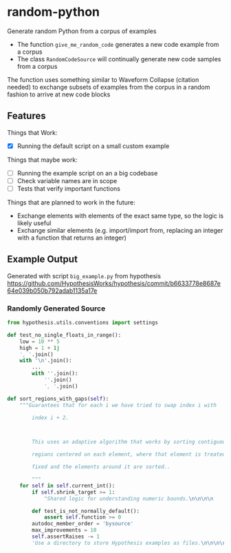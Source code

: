 # random-python

Generate random Python from a corpus of examples

- The function `give_me_random_code` generates a new code example from a corpus
- The class `RandomCodeSource` will continually generate new code samples from a corpus

The function uses something similar to Waveform Collapse (citation needed) to exchange subsets of examples from the corpus in a random fashion to arrive at new code blocks

## Features

Things that Work:
- [x] Running the default script on a small custom example

Things that maybe work:
- [ ] Running the example script on an a big codebase
- [ ] Check variable names are in scope
- [ ] Tests that verify important functions

Things that are planned to work in the future:
- Exchange elements with elements of the exact same type, so the logic is likely useful
- Exchange similar elements (e.g. import/import from, replacing an integer with a function that returns an integer)


## Example Output

Generated with script `big_example.py` from hypothesis https://github.com/HypothesisWorks/hypothesis/commit/b6633778e8687e64e039b050b792adab1135a17e

### Randomly Generated Source
```python
from hypothesis.utils.conventions import settings

def test_no_single_floats_in_range():
    low = 10 ** 5
    high = 1 + 1j
    ', '.join()
    with '\n'.join():
        ...
        with ''.join():
            ''.join()
            ', '.join()

def sort_regions_with_gaps(self):
    """Guarantees that for each i we have tried to swap index i with

        index i + 2.



        This uses an adaptive algorithm that works by sorting contiguous

        regions centered on each element, where that element is treated as

        fixed and the elements around it are sorted..

        """
    for self in self.current_int():
        if self.shrink_target >= 1:
            "Shared logic for understanding numeric bounds.\n\n\n\n    We then specialise this in the other functions below, to ensure that e.g.\n\n    all the values are representable in the types that we're planning to generate\n\n    so that the strategy validation doesn't complain.\n\n    "

        def test_is_not_normally_default():
            assert self.function >= 0
        autodoc_member_order = 'bysource'
        max_improvements = 10
        self.assertRaises -= 1
        'Use a directory to store Hypothesis examples as files.\n\n\n\n    Each test corresponds to a directory, and each example to a file within that\n\n    directory.  While the contents are fairly opaque, a\n\n    ``DirectoryBasedExampleDatabase`` can be shared by checking the directory\n\n    into version control, for example with the following ``.gitignore``::\n\n\n\n        # Ignore files cached by Hypothesis...\n\n        .hypothesis/*\n\n        # except for the examples directory\n\n        !.hypothesis/examples/\n\n\n\n    Note however that this only makes sense if you also pin to an exact version of\n\n    Hypothesis, and we would usually recommend implementing a shared database with\n\n    a network datastore - see :class:`~hypothesis.database.ExampleDatabase`, and\n\n    the :class:`~hypothesis.database.MultiplexedDatabase` helper.\n\n    '
```
